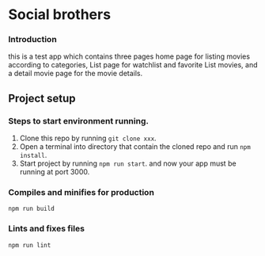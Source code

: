 # Social brothers

### Introduction
this is a test app which contains three pages home page for listing movies according to categories, List page for watchlist and favorite List movies, and a detail movie page for the movie details.

## Project setup

### Steps to start environment running.
1. Clone this repo by running `git clone xxx`.
2. Open a terminal into directory that contain the cloned repo and run `npm install`.
3. Start project by running `npm run start`. and now your app must be running at port 3000.


### Compiles and minifies for production
```
npm run build
```

### Lints and fixes files
```
npm run lint
```
